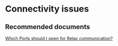 <properties
	pageTitle="Connectivity issues"
	description="Connectivity issues"
	service="microsoft.relay"
	resource="namespaces"
	authors="jtaubensee"
	displayOrder="2"
	selfHelpType="resource"
	supportTopicIds="32550706"
	resourceTags=""
	productPesIds="16123"
	cloudEnvironments="public,BlackForest,Fairfax"
/>

# Connectivity issues

## **Recommended documents**
[Which Ports should I open for Relay communication?](https://msdn.microsoft.com/library/mt723402.aspx)
